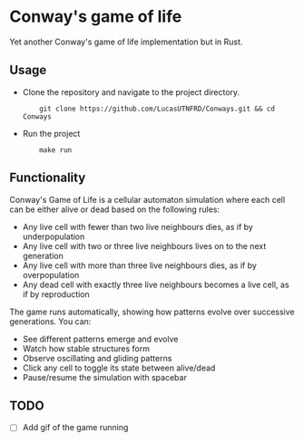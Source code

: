 # Conway's game of life
Yet another Conway's game of life implementation but in Rust.

## Usage

- Clone the repository and navigate to the project directory.
  ```shell
      git clone https://github.com/LucasUTNFRD/Conways.git && cd Conways
  ```
- Run the project
  ```shell
      make run
  ```

## Functionality
Conway's Game of Life is a cellular automaton simulation where each cell can be either alive or dead based on the following rules:

- Any live cell with fewer than two live neighbours dies, as if by underpopulation
- Any live cell with two or three live neighbours lives on to the next generation
- Any live cell with more than three live neighbours dies, as if by overpopulation
- Any dead cell with exactly three live neighbours becomes a live cell, as if by reproduction

The game runs automatically, showing how patterns evolve over successive generations. You can:

- See different patterns emerge and evolve
- Watch how stable structures form
- Observe oscillating and gliding patterns
- Click any cell to toggle its state between alive/dead
- Pause/resume the simulation with spacebar

## TODO
- [ ] Add gif of the game running
